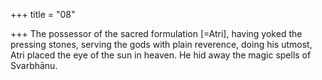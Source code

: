 +++
title = "08"

+++
The possessor of the sacred formulation [=Atri], having yoked the  pressing stones, serving the gods with plain reverence, doing his
utmost, Atri placed the eye of the sun in heaven. He hid away the magic spells of  Svarbhānu.